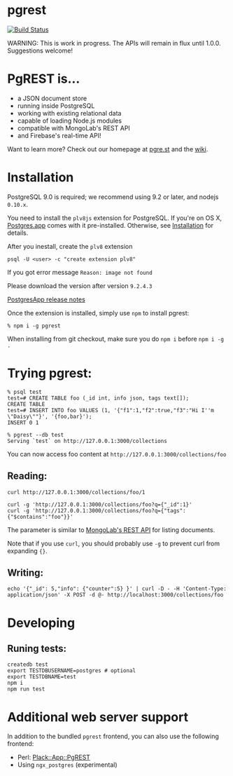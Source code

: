 pgrest
======

[![Build Status](https://travis-ci.org/pgrest/pgrest.png?branch=master)](https://travis-ci.org/clkao/pgrest)

WARNING: This is work in progress. The APIs will remain in flux until 1.0.0. Suggestions welcome!

# PgREST is...

* a JSON document store
* running inside PostgreSQL
* working with existing relational data
* capable of loading Node.js modules
* compatible with MongoLab's REST API
* and Firebase's real-time API!

Want to learn more? Check out our homepage at [pgre.st](http://pgre.st/) and the [wiki](https://github.com/clkao/pgrest/wiki).

# Installation

PostgreSQL 9.0 is required; we recommend using 9.2 or later, and nodejs `0.10.x`.

You need to install the `plv8js` extension for PostgreSQL.  If you're on OS X, [Postgres.app](http://postgresapp.com) comes with it pre-installed.  Otherwise, see [Installation](https://github.com/clkao/pgrest/wiki/Installation) for details.

After you inestall, create the `plv8` extension

    psql -U <user> -c "create extension plv8"

If you got error message `Reason: image not found`

Please download the version after version `9.2.4.3`

[PostgresApp release notes](https://github.com/PostgresApp/PostgresApp/releases)

Once the extension is installed, simply use `npm` to install pgrest:

    % npm i -g pgrest

When installing from git checkout, make sure you do `npm i` before `npm i -g .`

# Trying pgrest:

    % psql test
    test=# CREATE TABLE foo (_id int, info json, tags text[]);
    CREATE TABLE
    test=# INSERT INTO foo VALUES (1, '{"f1":1,"f2":true,"f3":"Hi I''m \"Daisy\""}', '{foo,bar}');
    INSERT 0 1

    % pgrest --db test
    Serving `test` on http://127.0.0.1:3000/collections

You can now access foo content at `http://127.0.0.1:3000/collections/foo`

## Reading:

    curl http://127.0.0.1:3000/collections/foo/1

    curl -g 'http://127.0.0.1:3000/collections/foo?q={"_id":1}'
    curl -g 'http://127.0.0.1:3000/collections/foo?q={"tags":{"$contains":"foo"}}'


The parameter is similar to [MongoLab's REST API](https://support.mongolab.com/entries/20433053-rest-api-for-mongodb) for listing documents.

Note that if you use `curl`, you should probably use `-g` to prevent curl from expanding `{}`.

## Writing:

    echo '{"_id": 5,"info": {"counter":5} }' | curl -D - -H 'Content-Type: application/json' -X POST -d @- http://localhost:3000/collections/foo

# Developing

## Runing tests:

```
createdb test
export TESTDBUSERNAME=postgres # optional
export TESTDBNAME=test
npm i
npm run test
```

# Additional web server support

In addition to the bundled `pgrest` frontend, you can also use the following frontend:

* Perl: [Plack::App::PgREST](https://github.com/clkao/Plack-App-PgREST)
* Using `ngx_postgres` (experimental)
